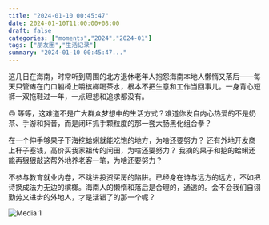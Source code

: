 ```yaml
---
title: "2024-01-10 00:45:47"
date: 2024-01-10T11:00:00+08:00
draft: false
categories: ["moments","2024","2024-01"]
tags: ["朋友圈","生活记录"]
summary: "2024-01-10 00:45:47..."
---
```


这几日在海南，时常听到周围的北方退休老年人抱怨海南本地人懒惰又落后——每天只管瘫在门口躺椅上嚼槟榔喝茶水，根本不把生意和工作当回事儿。一身背心短裤一双拖鞋过一年，一点理想和追求都没有。

🙃 等等，这难道不是广大群众梦想中的生活方式？难道你发自内心热爱的不是奶茶、手游和抖音，而是闭环抓手颗粒度的那一套大肠黑化组合拳？

在一个伸手够果子下海挖蛤蜊就能吃饱的地方，为啥还要努力？
还有外地开发商上杆子塞钱，高价买我家祖传的闲田，为啥还要努力？
我摘的果子和挖的蛤蜊还能再狠狠敲这帮外地养老客一笔，为啥还要努力？

不参与教育就业内卷，不跳进投资买房的陷阱。已经身在诗与远方的远方，不如把诗换成法力无边的槟榔。海南人的懒惰和落后是合理的，通透的。会不会我们自诩勤劳又进步的外地人，才是活错了的那一个呢？

![Media 1](/Moments/photos/2024-01-10/202401100045470.jpg)

